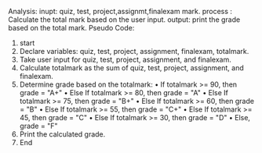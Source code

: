 Analysis:
inupt: quiz, test, project,assignmt,finalexam mark.
 process :	Calculate the total mark based on the user input.
 output:  print the grade based on the total mark.
 Pseudo Code:
1.	start 
2.	Declare variables: quiz, test, project, assignment, finalexam, totalmark.
3.	Take user input for quiz, test, project, assignment, and finalexam.
4.	Calculate totalmark as the sum of quiz, test, project, assignment, and finalexam.
5.	Determine grade based on the totalmark:
•	If totalmark >= 90, then grade = "A+"
•	Else If totalmark >= 80, then grade = "A"
•	Else If totalmark >= 75, then grade = "B+"
•	Else If totalmark >= 60, then grade = "B"
•	Else If totalmark >= 55, then grade = "C+"
•	Else If totalmark >= 45, then grade = "C"
•	Else If totalmark >= 30, then grade = "D"
•	Else, grade = "F"
6.	Print the calculated grade.
7.	End 


 
